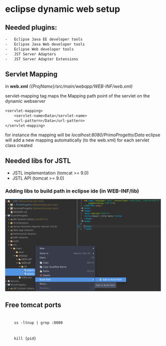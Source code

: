# eclipse dynamic web setup

## Needed plugins:
    -   Eclipse Java EE developer tools
    -   Eclipse Java Web developer tools
    -   Eclipse Web developer tools
    -   JST Server Adapters
    -   JST Server Adapter Extensions

## Servlet Mapping

in **web.xml** _({ProjName}/src/main/webapp/WEB-INF/web.xml)_ 

servlet-mapping tag maps the Mapping path point of the servlet on the dynamic webserver

    
    <servlet-mapping>
        <servlet-name>Data</servlet-name>
        <url-pattern>/Data</url-pattern>
    </servlet-mapping>
    

for instance the mapping will be *localhost:8080/PrimoProgetto/Data*
eclipse will add a new mapping automatically (to the web.xml) for each servlet class created

## Needed libs for JSTL

-   JSTL implementation (tomcat >= 9.0)
-   JSTL API (tomcat >= 9.0)

### Adding libs to build path in eclipse ide (in WEB-INF/lib)


<img src="../res/1.png" alt="" width="700px"></img>

## Free tomcat ports 

<code>
    ss -ltnup | grep :8080
</code>
<br>
<code>   
    kill {pid}
</code>
